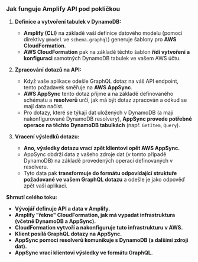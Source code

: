 ### Jak funguje Amplify API pod pokličkou

1.  **Definice a vytvoření tabulek v DynamoDB:**
    * **Amplify (CLI)** na základě vaší definice datového modelu (pomocí direktivy `@model` ve `schema.graphql`) generuje šablony pro **AWS CloudFormation**.
    * **AWS CloudFormation** pak na základě těchto šablon **řídí vytvoření a konfiguraci** samotných DynamoDB tabulek ve vašem AWS účtu.

2.  **Zpracování dotazů na API:**
    * Když vaše aplikace odešle GraphQL dotaz na váš API endpoint, tento požadavek směřuje na **AWS AppSync**.
    * **AWS AppSync** tento dotaz přijme a na základě definovaného schématu a **resolverů** určí, jak má být dotaz zpracován a odkud se mají data načíst.
    * Pro dotazy, které se týkají dat uložených v DynamoDB (a mají nakonfigurované DynamoDB resolvery), **AppSync provede potřebné operace na těchto DynamoDB tabulkách** (např. `GetItem`, `Query`).

3.  **Vracení výsledků dotazu:**
    * **Ano, výsledky dotazu vrací zpět klientovi opět AWS AppSync.**
    * AppSync obdrží data z vašeho zdroje dat (v tomto případě DynamoDB) na základě provedených operací definovaných v resolveru.
    * Tyto data pak **transformuje do formátu odpovídající struktuře požadované ve vašem GraphQL dotazu** a odešle je jako odpověď zpět vaší aplikaci.

**Shrnutí celého toku:**

* **Vývojář definuje API a data v Amplify.**
* **Amplify "řekne" CloudFormation, jak má vypadat infrastruktura (včetně DynamoDB a AppSync).**
* **CloudFormation vytvoří a nakonfiguruje tuto infrastrukturu v AWS.**
* **Klient posílá GraphQL dotazy na AppSync.**
* **AppSync pomocí resolverů komunikuje s DynamoDB (a dalšími zdroji dat).**
* **AppSync vrací klientovi výsledky ve formátu GraphQL.**

